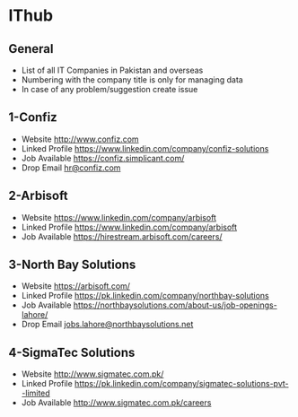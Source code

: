 # IThub

## General 
* List of all IT Companies in Pakistan and overseas
* Numbering with the company title is only for managing data
* In case of any problem/suggestion create issue


## 1-Confiz

* Website http://www.confiz.com
* Linked Profile https://www.linkedin.com/company/confiz-solutions
* Job Available https://confiz.simplicant.com/ 
* Drop Email hr@confiz.com

## 2-Arbisoft

* Website https://www.linkedin.com/company/arbisoft
* Linked Profile https://www.linkedin.com/company/arbisoft
* Job Available https://hirestream.arbisoft.com/careers/

## 3-North Bay Solutions

* Website https://arbisoft.com/
* Linked Profile https://pk.linkedin.com/company/northbay-solutions
* Job Available https://northbaysolutions.com/about-us/job-openings-lahore/
* Drop Email jobs.lahore@northbaysolutions.net

## 4-SigmaTec Solutions

* Website http://www.sigmatec.com.pk/
* Linked Profile https://pk.linkedin.com/company/sigmatec-solutions-pvt--limited
* Job Available http://www.sigmatec.com.pk/careers
